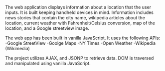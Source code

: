 The web application displays information about a location that the user inputs.  It is built keeping handheld devices in mind.  Information includes news stories that contain the city name, wikipedia articles about the location, current weather with Fahrenheit/Celsius conversion, map of the location, and a Google streetview image. 

The web app has been built in vanilla JavaScript. It uses the following APIs: 
-Google StreetView
-Goolge Maps
-NY Times
-Open Weather
-Wikipedia (Wikimedia)

The project utilizes AJAX, and JSONP to retrieve data. DOM is traversed and manipulated using vanilla JavaScript. 
